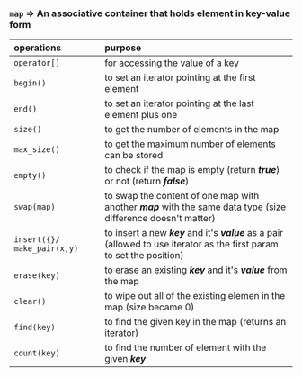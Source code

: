 ### `map` &rArr; An associative container that holds element in key-value form

| operations | purpose |
|:---|:---|
|`operator[]`| for accessing the value of a key  
`begin()` | to set an iterator pointing at the first element
`end()` | to set an iterator pointing at the last element plus one
`size()` | to get the number of elements in the map
`max_size()` | to get the maximum number of elements can be stored
`empty()` | to check if the map is empty (return ***true***) or not (return ***false***)
`swap(map)` | to swap the content of one map with another ***map*** with the same data type (size difference doesn't matter)
`insert({}/ make_pair(x,y)` | to insert a new ***key*** and it's ***value*** as a pair (allowed to use iterator as the first param to set the position)
`erase(key)` | to erase an existing ***key*** and it's ***value*** from the map 
`clear()` | to wipe out all of the existing elemen in the map (size became 0)
`find(key)` | to find the given key in the map (returns an iterator) 
`count(key)` | to find the number of element with the given ***key*** 

